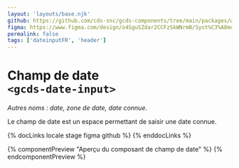 ```yaml
---
layout: 'layouts/base.njk'
github: https://github.com/cds-snc/gcds-components/tree/main/packages/web/src/components/gcds-date-input
figma: https://www.figma.com/design/o4SguSZdar2CCFzSkWNrmB/Syst%C3%A8me-de-design-GC?node-id=851-3247&node-type=canvas&t=Us7CENqCQWbKIk7H-0
permalink: false
tags: ['dateinputFR', 'header']
---
```


# Champ de date <br>`<gcds-date-input>`

_Autres noms : date, zone de date, date connue._

Le champ de date est un espace permettant de saisir une date connue.

{% docLinks locale stage figma github %}
{% enddocLinks %}

{% componentPreview "Aperçu du composant de champ de date" %}
<gcds-date-input format="full" legend="Champ de date" name="example-default" lang="fr">
</gcds-date-input>
{% endcomponentPreview %}
